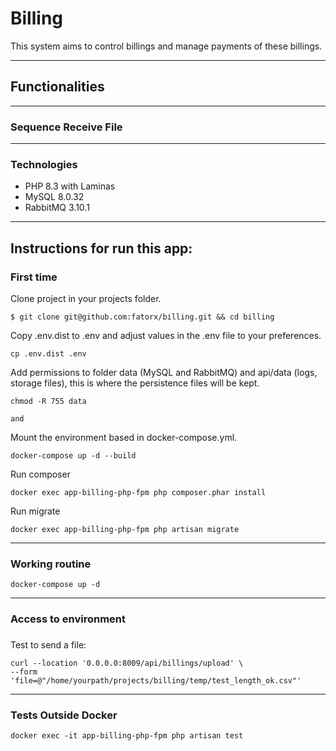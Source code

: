 #  Billing

This system aims to control billings and manage payments of these billings.

------

## Functionalities

------

### Sequence Receive File

------
### Technologies
- PHP 8.3 with Laminas
- MySQL 8.0.32
- RabbitMQ 3.10.1

------

## Instructions for run this app:

### First time

Clone project in your projects folder.
```shell script
$ git clone git@github.com:fatorx/billing.git && cd billing
```
Copy .env.dist to .env and adjust values in the .env file to your preferences.
```shell script
cp .env.dist .env 
```

Add permissions to folder data (MySQL and RabbitMQ) and api/data (logs, storage files), this is where the persistence files will be kept.
```shell script
chmod -R 755 data
```
```shell script
and
```

Mount the environment based in docker-compose.yml.
```shell script
docker-compose up -d --build
```
Run composer
```shell script
docker exec app-billing-php-fpm php composer.phar install
```
Run migrate
```shell script
docker exec app-billing-php-fpm php artisan migrate
```

------
### Working routine
```shell script
docker-compose up -d
```
------

### Access to environment
###
Test to send a file:
```shell script
curl --location '0.0.0.0:8009/api/billings/upload' \
--form 'file=@"/home/yourpath/projects/billing/temp/test_length_ok.csv"'
```

------
### Tests Outside Docker
```shell script
docker exec -it app-billing-php-fpm php artisan test
```



